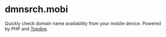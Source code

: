 dmnsrch.mobi
=======
Quickly check domain name availability from your mobile device. Powered by PHP and [Topdog](http://www.topdog-software.com/).